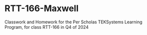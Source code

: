 # RTT-166-Maxwell
Classwork and Homework for the Per Scholas TEKSystems Learning Program, for class RTT-166 in Q4 of 2024
